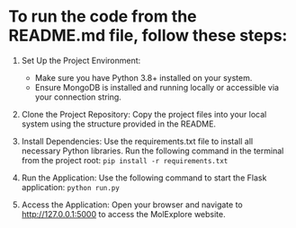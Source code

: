 # To run the code from the README.md file, follow these steps:

1. Set Up the Project Environment:

    - Make sure you have Python 3.8+ installed on your system.
    - Ensure MongoDB is installed and running locally or accessible via your connection string.

2. Clone the Project Repository: Copy the project files into your local system using the structure provided in the README.

3. Install Dependencies: Use the requirements.txt file to install all necessary Python libraries. Run the following command in the terminal from the project root:
    `pip install -r requirements.txt`

4. Run the Application: Use the following command to start the Flask application:
    `python run.py`

5. Access the Application: Open your browser and navigate to http://127.0.0.1:5000 to access the MolExplore website.
